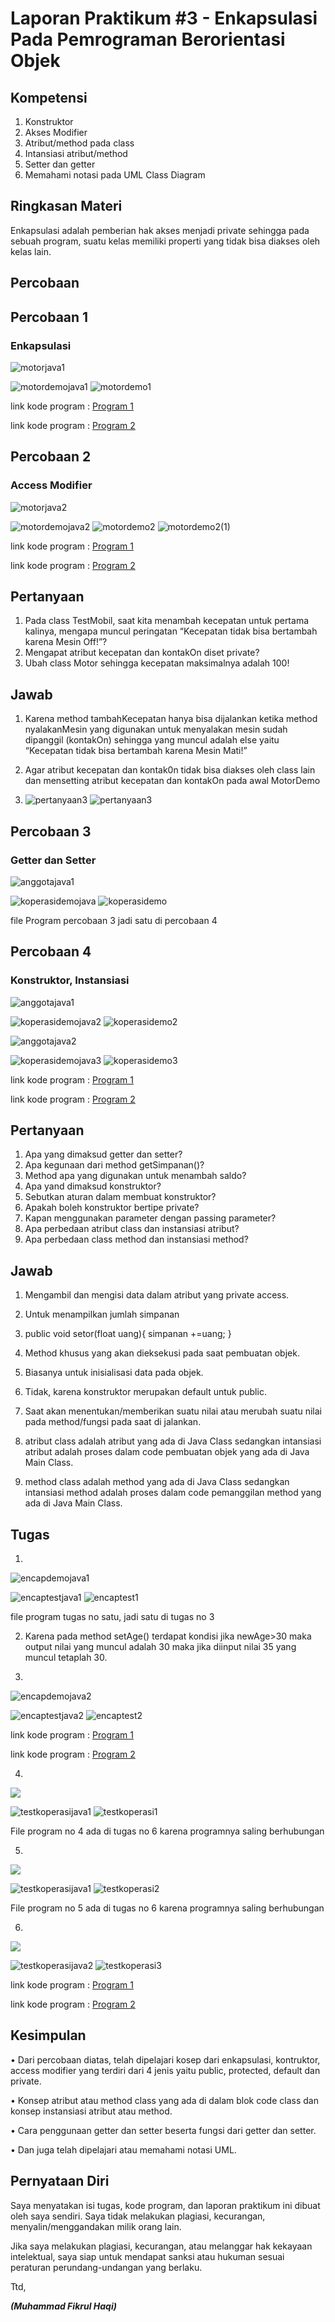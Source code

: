 # Laporan Praktikum #3 - Enkapsulasi Pada Pemrograman Berorientasi Objek 

## Kompetensi

1. Konstruktor
2. Akses Modifier
3. Atribut/method pada class
4. Intansiasi atribut/method 
5. Setter dan getter
6. Memahami notasi pada UML Class Diagram 

## Ringkasan Materi

Enkapsulasi adalah pemberian hak akses menjadi private sehingga pada sebuah program, suatu kelas memiliki properti yang tidak bisa diakses oleh kelas lain. 

## Percobaan

## Percobaan 1
### Enkapsulasi 

![motorjava1](img/motorjava1.PNG)

![motordemojava1](img/motordemojava1.PNG)
![motordemo1](img/motordemo1.PNG)

link kode program : [Program 1](../../src/3_Enkapsulasi/Motor1941723005Fikrul.java)

link kode program : [Program 2](../../src/3_Enkapsulasi/MotorDemo1941723005Fikrul.java)

## Percobaan 2
### Access Modifier

![motorjava2](img/motorjava2.PNG)

![motordemojava2](img/motordemojava2.PNG)
![motordemo2](img/motordemo2.PNG)
![motordemo2(1)](img/motordemo2(1).PNG)

link kode program : [Program 1](../../src/3_Enkapsulasi/Motor1941723005Fikrul.java)

link kode program : [Program 2](../../src/3_Enkapsulasi/MotorDemo1941723005.java)

## Pertanyaan

1. Pada class TestMobil, saat kita menambah kecepatan untuk pertama kalinya, mengapa
muncul peringatan “Kecepatan tidak bisa bertambah karena Mesin Off!”?  
2. Mengapat atribut kecepatan dan kontakOn diset private?  
3. Ubah class Motor sehingga kecepatan maksimalnya adalah 100!

## Jawab

1. Karena method tambahKecepatan hanya bisa dijalankan ketika method nyalakanMesin yang digunakan untuk menyalakan mesin sudah dipanggil (kontakOn) sehingga yang muncul adalah else yaitu “Kecepatan tidak bisa bertambah karena Mesin Mati!”

2. Agar atribut kecepatan dan kontak0n tidak bisa diakses oleh class lain dan mensetting atribut kecepatan dan kontakOn pada awal MotorDemo

3. ![pertanyaan3](img/pertanyaanno3.PNG)
![pertanyaan3](img/pertanyaanno3result.PNG)

## Percobaan 3
### Getter dan Setter

![anggotajava1](img/anggotajava1.PNG)

![koperasidemojava](img/koperasidemojava1.PNG)
![koperasidemo](img/koperasidemo1.PNG)


file Program percobaan 3 jadi satu di percobaan 4

## Percobaan 4
### Konstruktor, Instansiasi

![anggotajava1](img/anggotajava1.PNG)

![koperasidemojava2](img/koperasidemojava2.PNG)
![koperasidemo2](img/koperasidemo2.PNG)

![anggotajava2](img/anggotajava1.PNG)

![koperasidemojava3](img/koperasidemojava1.PNG)
![koperasidemo3](img/koperasidemo1.PNG)

link kode program : [Program 1](../../src/3_Enkapsulasi/Anggota1941723005Fikrul.java)

link kode program : [Program 2](../../src/3_Enkapsulasi/KoperasiDemo1941723005Fikrul.java)

## Pertanyaan

1. Apa yang dimaksud getter dan setter?
2. Apa kegunaan dari method getSimpanan()?
3. Method apa yang digunakan untuk menambah saldo?
4. Apa yand dimaksud konstruktor?
5. Sebutkan aturan dalam membuat konstruktor?
6. Apakah boleh konstruktor bertipe private?
7. Kapan menggunakan parameter dengan passing parameter?
8. Apa perbedaan atribut class dan instansiasi atribut?
9. Apa perbedaan class method dan instansiasi method?
    
## Jawab

1. Mengambil dan mengisi data dalam atribut yang private access.

2. Untuk menampilkan jumlah simpanan 

3. public void setor(float uang){
		simpanan +=uang;
	}

4. Method khusus yang akan dieksekusi pada saat pembuatan objek.

5. Biasanya untuk inisialisasi data pada objek.

6. Tidak, karena konstruktor merupakan default untuk public.

7. Saat akan menentukan/memberikan suatu nilai atau merubah suatu nilai pada method/fungsi pada saat di jalankan.

8. atribut class adalah atribut yang ada di Java Class sedangkan intansiasi atribut adalah proses dalam code pembuatan objek yang ada di Java Main Class.

9. method class adalah method yang ada di Java Class sedangkan intansiasi method adalah proses dalam code pemanggilan method yang ada di Java Main Class.

## Tugas

1. 
![encapdemojava1](img/encapdemojava1.PNG)

![encaptestjava1](img/encaptestjava1.PNG)
![encaptest1](img/encaptest1.PNG)

file program tugas no satu, jadi satu di tugas no 3

2. Karena pada method setAge() terdapat kondisi jika newAge>30 maka output nilai yang muncul adalah 30 maka jika diinput nilai 35 yang muncul tetaplah 30.

3. 
![encapdemojava2](img/encapdemojava2.PNG)

![encaptestjava2](img/encaptestjava2.PNG)
![encaptest2](img/encaptest2.PNG)

link kode program : [Program 1](../../src/3_Enkapsulasi/EncapDemo1941723005Fikrul.java)

link kode program : [Program 2](../../src/3_Enkapsulasi/EncapTest1941723005Fikrul.java)

4. 
![](img/anggotaduajava1.PNG)

![testkoperasijava1](img/testkoperasijava1.PNG)
![testkoperasi1](img/testkoperasi1.PNG)
     
File program no 4 ada di tugas no 6 karena programnya saling berhubungan

5. 
![](img/anggotaduajava2.PNG)

![testkoperasijava1](img/testkoperasijava1.PNG)
![testkoperasi2](img/testkoperasi2.PNG)

File program no 5 ada di tugas no 6 karena programnya saling berhubungan

6. 
![](img/anggotaduajava2.PNG)

![testkoperasijava2](img/testkoperasijava2.PNG)
![testkoperasi3](img/testkoperasi3.PNG)

link kode program : [Program 1](../../src/3_Enkapsulasi/Anggota1941723005Fikrul.java)

link kode program : [Program 2](../../src/3_Enkapsulasi/TestKoperasi1941723005Fikrul.java)

## Kesimpulan

•	Dari percobaan diatas, telah dipelajari kosep dari enkapsulasi, kontruktor, access modifier yang terdiri dari 4 jenis yaitu public, protected, default dan private. 

• Konsep atribut atau method class yang ada di dalam blok code class dan konsep instansiasi atribut atau method. 

• Cara penggunaan getter dan setter beserta fungsi dari getter dan setter. 

• Dan juga telah dipelajari atau memahami notasi UML.

## Pernyataan Diri

Saya menyatakan isi tugas, kode program, dan laporan praktikum ini dibuat oleh saya sendiri. Saya tidak melakukan plagiasi, kecurangan, menyalin/menggandakan milik orang lain.

Jika saya melakukan plagiasi, kecurangan, atau melanggar hak kekayaan intelektual, saya siap untuk mendapat sanksi atau hukuman sesuai peraturan perundang-undangan yang berlaku.

Ttd,

***(Muhammad Fikrul Haqi)***